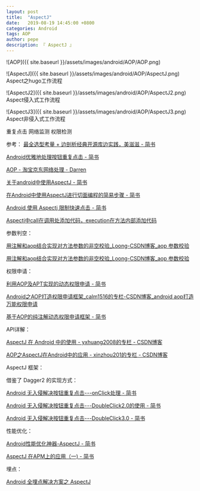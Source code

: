 ```yaml
---
layout: post
title:  "AspectJ"
date:   2019-08-19 14:45:00 +0800
categories: Android
tags: AOP
author: pepe
description: 『 AspectJ 』
---
```

![AOP]({{ site.baseurl }}/assets/images/android/AOP/AOP.png)	


![AspectJ]({{ site.baseurl }}/assets/images/android/AOP/AspectJ.png)	
Aspect之hugo工作流程

![AspectJ2]({{ site.baseurl }}/assets/images/android/AOP/AspectJ2.png)	
Aspect侵入式工作流程

![AspectJ3]({{ site.baseurl }}/assets/images/android/AOP/AspectJ3.png)	
Aspect非侵入式工作流程


重复点击
网络监测
权限检测


参考：
[最全选型考量 + 边剖析经典开源库边实践，美滋滋 - 简书](https://www.jianshu.com/p/42ce95450adb)

[Android优雅地处理按钮重复点击 - 简书](https://www.jianshu.com/p/7b354eb8d0d3)

[AOP - 淘宝京东网络处理 - Darren](https://www.jianshu.com/p/890dd0b77ded)

[关于android中使用AspectJ - 简书](https://www.jianshu.com/p/f577aec99e17)

[在Android中使用AspectJ进行切面编程的简易步骤 - 简书](https://www.jianshu.com/p/9c338702d6a6)

[Android 使用 Aspectj 限制快速点击 - 简书](https://www.jianshu.com/p/fa5886207bcb)

[Aspectj中call在调用处添加代码，execution在方法内部添加代码](https://blog.csdn.net/Dax1n/article/details/81944975)

参数判空：

[用注解和aop结合实现对方法参数的非空校验_Loong-CSDN博客_aop 参数校验](https://blog.csdn.net/tongsh6/article/details/84346833)

[用注解和aop结合实现对方法参数的非空校验_Loong-CSDN博客_aop 参数校验](https://blog.csdn.net/tongsh6/article/details/84346833)

权限申请：

[利用AOP及APT实现的动态权限申请 - 简书](https://www.jianshu.com/p/81765e51995d)

[Android之AOP打造权限申请框架_calm1516的专栏-CSDN博客_android aop打造万能权限申请](https://blog.csdn.net/calm1516/article/details/106728638/)

[基于AOP的纯注解动态权限申请框架 - 简书](https://www.jianshu.com/p/f4d8511461a3)


API详解：

[AspectJ 在 Android 中的使用 - yxhuang2008的专栏 - CSDN博客](https://blog.csdn.net/yxhuang2008/article/details/94193201)

[AOP之AspectJ在Android中的应用 - xinzhou201的专栏 - CSDN博客](https://blog.csdn.net/xinzhou201/article/details/81566653)

AspectJ 框架：

借鉴了 Dagger2 的实现方式：

[Android 无入侵解决按钮重复点击---onClick处理 - 简书](https://www.jianshu.com/p/7f3e5c8b8643)

[Android 无入侵解决按钮重复点击---DoubleClick2.0的使用 - 简书](https://www.jianshu.com/p/df0ef3866cc1)

[Android 无入侵解决按钮重复点击---DoubleClick3.0 - 简书](https://www.jianshu.com/p/daac21821c43)


性能优化：

[Android性能优化神器-AspectJ - 简书](https://www.jianshu.com/p/e737c187e0c2)

[AspectJ 在APM上的应用（一) - 简书](https://www.jianshu.com/p/0440eb5f6c6b)


埋点：

[Android 全埋点解决方案之 AspectJ](https://www.sensorsdata.cn/blog/20181206-8/)






















